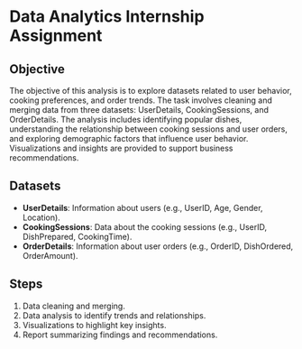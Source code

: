 # Data Analytics Internship Assignment

## Objective
The objective of this analysis is to explore datasets related to user behavior, cooking preferences, and order trends. The task involves cleaning and merging data from three datasets: UserDetails, CookingSessions, and OrderDetails. The analysis includes identifying popular dishes, understanding the relationship between cooking sessions and user orders, and exploring demographic factors that influence user behavior. Visualizations and insights are provided to support business recommendations.

## Datasets
- **UserDetails**: Information about users (e.g., UserID, Age, Gender, Location).
- **CookingSessions**: Data about the cooking sessions (e.g., UserID, DishPrepared, CookingTime).
- **OrderDetails**: Information about user orders (e.g., OrderID, DishOrdered, OrderAmount).

## Steps
1. Data cleaning and merging.
2. Data analysis to identify trends and relationships.
3. Visualizations to highlight key insights.
4. Report summarizing findings and recommendations.
